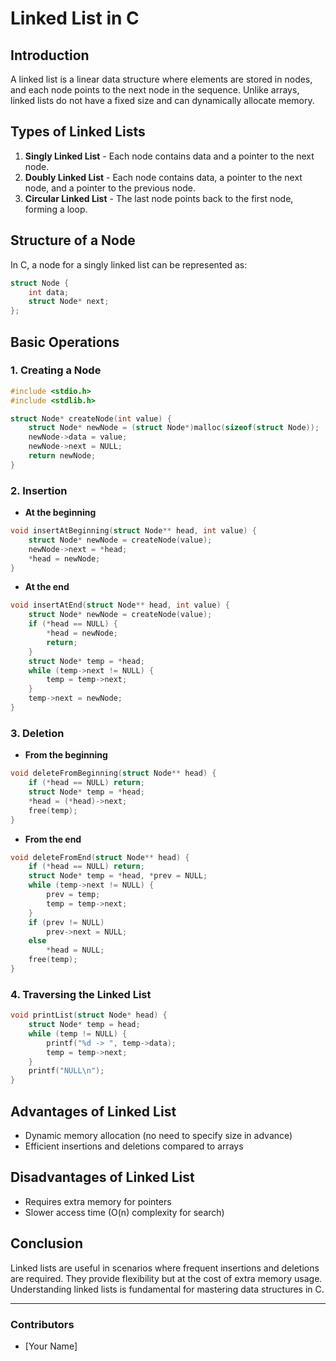 # Linked List in C

## Introduction
A linked list is a linear data structure where elements are stored in nodes, and each node points to the next node in the sequence. Unlike arrays, linked lists do not have a fixed size and can dynamically allocate memory.

## Types of Linked Lists
1. **Singly Linked List** - Each node contains data and a pointer to the next node.
2. **Doubly Linked List** - Each node contains data, a pointer to the next node, and a pointer to the previous node.
3. **Circular Linked List** - The last node points back to the first node, forming a loop.

## Structure of a Node
In C, a node for a singly linked list can be represented as:

```c
struct Node {
    int data;
    struct Node* next;
};
```

## Basic Operations

### 1. Creating a Node
```c
#include <stdio.h>
#include <stdlib.h>

struct Node* createNode(int value) {
    struct Node* newNode = (struct Node*)malloc(sizeof(struct Node));
    newNode->data = value;
    newNode->next = NULL;
    return newNode;
}
```

### 2. Insertion
- **At the beginning**
```c
void insertAtBeginning(struct Node** head, int value) {
    struct Node* newNode = createNode(value);
    newNode->next = *head;
    *head = newNode;
}
```
- **At the end**
```c
void insertAtEnd(struct Node** head, int value) {
    struct Node* newNode = createNode(value);
    if (*head == NULL) {
        *head = newNode;
        return;
    }
    struct Node* temp = *head;
    while (temp->next != NULL) {
        temp = temp->next;
    }
    temp->next = newNode;
}
```

### 3. Deletion
- **From the beginning**
```c
void deleteFromBeginning(struct Node** head) {
    if (*head == NULL) return;
    struct Node* temp = *head;
    *head = (*head)->next;
    free(temp);
}
```
- **From the end**
```c
void deleteFromEnd(struct Node** head) {
    if (*head == NULL) return;
    struct Node* temp = *head, *prev = NULL;
    while (temp->next != NULL) {
        prev = temp;
        temp = temp->next;
    }
    if (prev != NULL)
        prev->next = NULL;
    else
        *head = NULL;
    free(temp);
}
```

### 4. Traversing the Linked List
```c
void printList(struct Node* head) {
    struct Node* temp = head;
    while (temp != NULL) {
        printf("%d -> ", temp->data);
        temp = temp->next;
    }
    printf("NULL\n");
}
```

## Advantages of Linked List
- Dynamic memory allocation (no need to specify size in advance)
- Efficient insertions and deletions compared to arrays

## Disadvantages of Linked List
- Requires extra memory for pointers
- Slower access time (O(n) complexity for search)

## Conclusion
Linked lists are useful in scenarios where frequent insertions and deletions are required. They provide flexibility but at the cost of extra memory usage. Understanding linked lists is fundamental for mastering data structures in C.

---

### Contributors
- [Your Name]

